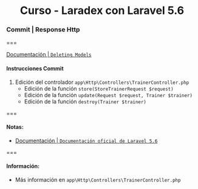
<!-- title -->
<h1 align="center">Curso - Laradex con Laravel 5.6</h1>
<!-- end title -->

<!-- commit name -->
### Commit | __Response Http__
<!-- end commit name -->
===
<!-- official documentation -->
[Documentación | `Deleting Models`](https://laravel.com/docs/5.6/eloquent#deleting-models)
<!-- end official documentation -->

<!-- commit instructions -->
#### Instrucciones Commit
1. Edición del controlador `app\Http\Controllers\TrainerController.php`
   - Edición de la función `store(StoreTrainerRequest $request)`
   - Edición de la función `update(Request $request, Trainer $trainer)`
   - Edición de la función `destroy(Trainer $trainer)`
<!-- end commit instructions -->
===
<!-- notes -->
#### Notas:
- [Documentación | `Documentación oficial de Laravel 5.6`](https://laravel.com/docs/5.6)
<!-- end notes -->
===
<!-- information -->
#### Información:
- Más información en `app\Http\Controllers\TrainerController.php`
<!-- end information -->